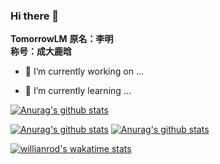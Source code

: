 ### Hi there 👋

**TomorrowLM**
**原名：李明 <br/>
称号：成大鹿晗<br/>**

- 🔭 I’m currently working on ...

- 🌱 I’m currently learning ...

[![Anurag's github stats](https://github-readme-stats.vercel.app/api?username=TomorrowLM&show_icons=true&theme=radical)](https://github.com/anuraghazra/github-readme-stats)

[![Anurag's github stats](https://github-readme-stats.vercel.app/api/top-langs/?username=TomorrowLM&layout=compact&hide=html&theme=dark)](https://github.com/anuraghazra/github-readme-stats)  [![Anurag's github stats](https://github-readme-streak-stats.herokuapp.com/?user=TomorrowLM&theme=highcontrast)](https://github.com/anuraghazra/github-readme-stats)

[![willianrod's wakatime stats](https://github-readme-stats.vercel.app/api/wakatime?username=TomorrowLM)](https://github.com/anuraghazra/github-readme-stats)




